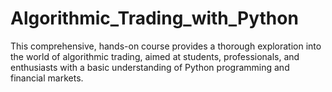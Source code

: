 # Algorithmic_Trading_with_Python
This comprehensive, hands-on course provides a thorough exploration into the world of algorithmic trading, aimed at students, professionals, and enthusiasts with a basic understanding of Python programming and financial markets.
